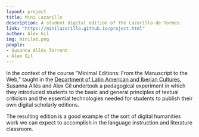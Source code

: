 ```yaml
---
layout: project
title: Mini Lazarillo
description: A student digital edition of the Lazarillo de Tormes.
link: "https://minilazarillo.github.io/project.html"
author: Alex Gil
img: minilaz.png
people:
- Susanna Allés Torrent
- Alex Gil
---
```


In the context of the course "Minimal Editions: From the Manuscript to the Web," taught in the [Department of Latin American and Iberian Cultures](http://laic.columbia.edu/), Susanna Allés and Alex Gil undertook a pedagogical experiment in which they introduced students to the basic and general principles of textual criticism and the essential technologies needed for students to publish their own digital scholarly editions.

The resulting edition is a good example of the sort of digital humanities work we can expect to accomplish in the language instruction and literature classroom. 
